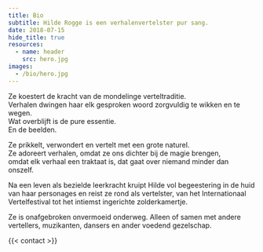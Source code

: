 ```yaml
---
title: Bio
subtitle: Hilde Rogge is een verhalenvertelster pur sang.
date: 2018-07-15
hide_title: true
resources:
  - name: header
    src: hero.jpg
images:
  - /bio/hero.jpg
---
```


Ze koestert de kracht van de mondelinge verteltraditie.  
Verhalen dwingen haar elk gesproken woord zorgvuldig te wikken en te wegen.  
Wat overblijft is de pure essentie.  
En de beelden.  

Ze prikkelt, verwondert en vertelt met een grote naturel.  
Ze adoreert verhalen, omdat ze ons dichter bij de magie brengen,  
omdat elk verhaal een traktaat is, dat gaat over niemand minder dan onszelf.

Na een leven als bezielde leerkracht kruipt Hilde vol begeestering in de huid van haar personages en reist ze rond als vertelster, van het Internationaal Vertelfestival tot het intiemst ingerichte zolderkamertje.

Ze is onafgebroken onvermoeid onderweg. Alleen of samen met andere vertellers, muzikanten, dansers en ander voedend gezelschap.

{{< contact >}}
